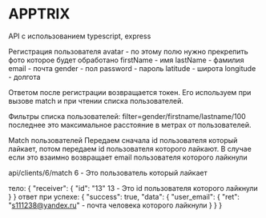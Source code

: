 # APPTRIX
API с использованием typescript, express

Регистрация пользователя 
avatar - по этому полю нужно прекрепить фото которое будет обработано
firstName - имя
lastName - фамилия
email - почта
gender - пол
password - пароль
latitude - широта
longitude - долгота

Ответом после регистрации возвращается токен. Его используем при вызове match и при чтении списка пользователей.

Фильтры списка пользователей: filter=gender/firstname/lastname/100 последнее это максимальное расстояние в метрах от пользователей.

Match пользователей
Передаем сначала id пользователя который лайкает, потом передаем id пользователя которого лайкают.
В случае если это взаимно возвращает email пользователя которого лайкнули

api/clients/6/match  6 - Это пользователь который лайкает

тело: 
{
    "receiver": {
        "id": "13" 13 - Это id пользователя которого лайкнули
    }
}
ответ при успехе: 
{
    "success": true,
    "data": {
        "user_email": {
            "ret": "s111238@yandex.ru"   - почта человека которого лайкнули
        }
    }
}
